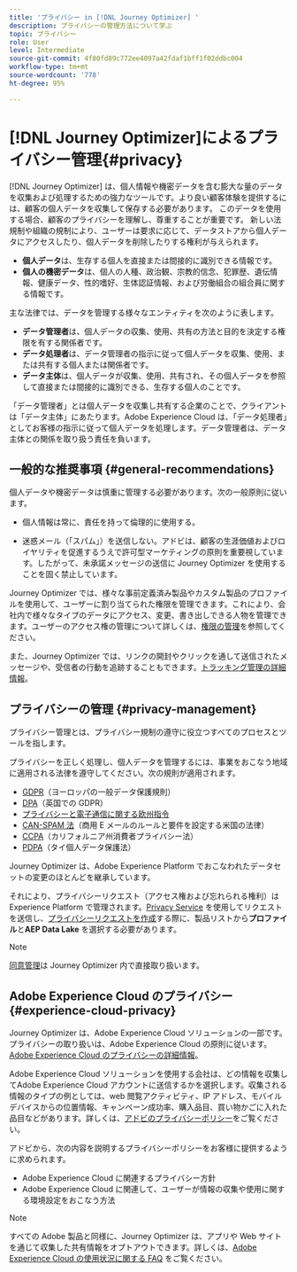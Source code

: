 ```yaml
---
title: 'プライバシー in [!DNL Journey Optimizer] '
description: プライバシーの管理方法について学ぶ
topic: プライバシー
role: User
level: Intermediate
source-git-commit: 4f80fd89c772ee4097a42fdaf1bff1f02ddbc004
workflow-type: tm+mt
source-wordcount: '778'
ht-degree: 95%

---
```



# [!DNL Journey Optimizer]によるプライバシー管理{#privacy}

[!DNL Journey Optimizer] は、個人情報や機密データを含む膨大な量のデータを収集および処理するための強力なツールです。より良い顧客体験を提供するには、顧客の個人データを収集して保存する必要があります。 このデータを使用する場合、顧客のプライバシーを理解し、尊重することが重要です。 新しい法規制や組織の規制により、ユーザーは要求に応じて、データストアから個人データにアクセスしたり、個人データを削除したりする権利が与えられます。

* **個人データ**&#x200B;は、生存する個人を直接または間接的に識別できる情報です。
* **個人の機密データ**&#x200B;は、個人の人種、政治観、宗教的信念、犯罪歴、遺伝情報、健康データ、性的嗜好、生体認証情報、および労働組合の組合員に関する情報です。

主な法律では、データを管理する様々なエンティティを次のように表します。

* **データ管理者**&#x200B;は、個人データの収集、使用、共有の方法と目的を決定する権限を有する関係者です。
* **データ処理者**&#x200B;は、データ管理者の指示に従って個人データを収集、使用、または共有する個人または関係者です。
* **データ主体**&#x200B;は、個人データが収集、使用、共有され、その個人データを参照して直接または間接的に識別できる、生存する個人のことです。

「データ管理者」とは個人データを収集し共有する企業のことで、クライアントは「データ主体」にあたります。Adobe Experience Cloud は、「データ処理者」としてお客様の指示に従って個人データを処理します。データ管理者は、データ主体との関係を取り扱う責任を負います。

## 一般的な推奨事項 {#general-recommendations}

個人データや機密データは慎重に管理する必要があります。次の一般原則に従います。

* 個人情報は常に、責任を持って倫理的に使用する。

* 迷惑メール（「スパム」）を送信しない。アドビは、顧客の生涯価値およびロイヤリティを促進するうえで許可型マーケティングの原則を重要視しています。したがって、未承諾メッセージの送信に Journey Optimizer を使用することを固く禁止しています。

Journey Optimizer では、様々な事前定義済み製品やカスタム製品のプロファイルを使用して、ユーザーに割り当てられた権限を管理できます。これにより、会社内で様々なタイプのデータにアクセス、変更、書き出しできる人物を管理できます。ユーザーのアクセス権の管理について詳しくは、[権限の管理](administration/permissions.md)を参照してください。

また、Journey Optimizer では、リンクの開封やクリックを通して送信されたメッセージや、受信者の行動を追跡することもできます。[トラッキング管理の詳細情報](message-tracking.md)。

## プライバシーの管理 {#privacy-management}

プライバシー管理とは、プライバシー規制の遵守に役立つすべてのプロセスとツールを指します。

プライバシーを正しく処理し、個人データを管理するには、事業をおこなう地域に適用される法律を遵守してください。次の規則が適用されます。

* [GDPR](https://ec.europa.eu/info/law/law-topic/data-protection/reform/what-does-general-data-protection-regulation-gdpr-govern_en)（ヨーロッパの一般データ保護規則）
* [DPA](https://www.gov.uk/data-protection)（英国での GDPR）
* [プライバシーと電子通信に関する欧州指令](https://eur-lex.europa.eu/legal-content/EN/TXT/?uri=CELEX:02002L0058-20091219)
* [CAN-SPAM 法](https://www.ftc.gov/tips-advice/business-center/guidance/can-spam-act-compliance-guide-business)（商用 E メールのルールと要件を設定する米国の法律）
* [CCPA](https://leginfo.legislature.ca.gov/faces/codes_displayText.xhtml?lawCode=CIV&amp;division=3.&amp;title=1.81.5.&amp;part=4.&amp;chapter=&amp;article=)（カリフォルニア州消費者プライバシー法）
* [PDPA](https://secureprivacy.ai/thailand-pdpa-summary-what-businesses-need-to-know/)（タイ個人データ保護法）

Journey Optimizer は、Adobe Experience Platform でおこなわれたデータセットの変更のほとんどを継承しています。

それにより、プライバシーリクエスト（アクセス権および忘れられる権利）は Experience Platform で管理されます。[Privacy Service](https://experienceleague.adobe.com/docs/experience-platform/privacy/home.html?lang=ja) を使用してリクエストを送信し、[プライバシーリクエストを作成](https://experienceleague.adobe.com/docs/experience-platform/privacy/ui/user-guide.html?lang=ja#request-builder)する際に、製品リストから&#x200B;**プロファイル**&#x200B;と&#x200B;**AEP Data Lake** を選択する必要があります<!--https://experienceleague.adobe.com/docs/experience-platform/privacy/home.html?lang=en).-->。

>[!NOTE]
>
>[同意管理](../../help/using/consent.md)は Journey Optimizer 内で直接取り扱います。

## Adobe Experience Cloud のプライバシー {#experience-cloud-privacy}

Journey Optimizer は、Adobe Experience Cloud ソリューションの一部です。プライバシーの取り扱いは、Adobe Experience Cloud の原則に従います。[Adobe Experience Cloud のプライバシーの詳細情報](https://www.adobe.com/jp/privacy/experience-cloud.html)。

Adobe Experience Cloud ソリューションを使用する会社は、どの情報を収集してAdobe Experience Cloud アカウントに送信するかを選択します。収集される情報のタイプの例としては、web 閲覧アクティビティ、IP アドレス、モバイルデバイスからの位置情報、キャンペーン成功率、購入品目、買い物かごに入れた品目などがあります。詳しくは、[アドビのプライバシーポリシー](https://www.adobe.com/jp/privacy/policy.html)をご覧ください。

アドビから、次の内容を説明するプライバシーポリシーをお客様に提供するように求められます。

* Adobe Experience Cloud に関連するプライバシー方針
* Adobe Experience Cloud に関連して、ユーザーが情報の収集や使用に関する環境設定をおこなう方法

>[!NOTE]
>
>すべての Adobe 製品と同様に、Journey Optimizer は、アプリや Web サイトを通じて収集した共有情報をオプトアウトできます。詳しくは、[Adobe Experience Cloud の使用状況に関する FAQ](https://www.adobe.com/jp/privacy/experience-cloud-usage-info-faq.html) をご覧ください。

<!--Because Journey Optimizer integrates with Adobe Experience Platform, where audiences are transferred from one system to another, you need to pay extra care to personal data protection.-->
